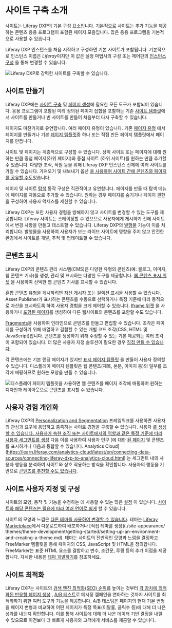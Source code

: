 # 사이트 구축 소개

사이트는 Liferay DXP의 기본 구성 요소입니다. 기본적으로 사이트는 추가 기능을 제공하는 콘텐츠 응용 프로그램이 포함된 페이지 모음입니다. 많은 응용 프로그램을 기본적으로 사용할 수 있습니다.

Liferay DXP 인스턴스를 처음 시작하고 구성하면 기본 사이트가 포함됩니다. 기본적으로 인스턴스 이름은 *Liferay*이지만 이 값은 설정 마법사의 구성 또는 제어판의 [인스턴스 구성](../system-administration/configuring-liferay/virtual-instances/instance-configuration.md) 을 통해 변경할 수 있습니다.

![Liferay DXP로 강력한 사이트를 구축할 수 있습니다.](./introduction-to-site-building/images/01.png)

## 사이트 만들기

Liferay DXP에는 [사이트 구축](./sites/adding-a-site.md) 및 [페이지 생성](./creating-pages/adding-pages/adding-a-page-to-a-site.md)에 필요한 모든 도구가 포함되어 있습니다. 응용 프로그램이 포함된 미리 정의된 페이지 집합을 포함하는 기존 [사이트 템플릿](./sites/site-templates.md)에서 사이트를 만들거나 빈 사이트를 만들어 처음부터 다시 구축할 수 있습니다.

페이지도 마찬가지로 유연합니다. 여러 페이지 유형이 있습니다. 기존 [페이지 유형](./creating-pages/understanding-pages/understanding-pages.md) 에서 페이지를 만들거나 기본 [페이지 템플릿](./creating-pages/adding-pages/creating-a-page-template.md)중 하나 또는 직접 만든 페이지 템플릿에서 페이지를 만듭니다.

사이트 및 페이지는 계층적으로 구성할 수 있습니다. 상위 사이트 또는 페이지에 대해 원하는 만큼 중첩 페이지(하위 페이지)와 중첩 사이트 [](./sites/site-hierarchies.md) (하위 사이트)를 원하는 만큼 추가할 수 있습니다. 다양한 조직, 직원 등을 위해 Liferay DXP 인스턴스 전체에 여러 사이트를 가질 수 있습니다. 가져오기 및 내보내기 옵션 [을 사용하여 사이트 간에 콘텐츠와 페이지를 공유할 수도](./sites/exporting-importing-site-pages-and-content.md)있습니다.

페이지 및 사이트 [탐색](./site-navigation/using-the-navigation-menus-application.md) 동작 구성은 직관적이고 유연합니다. 페이지를 만들 때 탐색 메뉴에 페이지를 자동으로 추가할 수 있습니다. 원하는 경우 페이지를 숨기거나 페이지 권한을 구성하여 사용자 액세스를 제한할 수 있습니다.

Liferay DXP는 또한 사용자 경험을 방해하지 않고 사이트를 변경할 수 있는 도구를 제공합니다. Liferay 사이트는 스테이징할 수 있으므로 사용자에게 게시하기 전에 사이트에서 변경 사항을 만들고 테스트할 수 있습니다. Liferay DXP의 [발행물](./publishing-tools/publications.md) 기능이 이를 처리합니다. 발행물을 사용하여 사용자가 보는 라이브 사이트에 영향을 주지 않고 안전한 환경에서 사이트를 개발, 추적 및 업데이트할 수 있습니다.

## 콘텐츠 표시

Liferay DXP의 콘텐츠 관리 시스템(CMS)은 다양한 유형의 콘텐츠(예: 블로그, 이미지, 웹 콘텐츠 기사)를 생성, 관리 및 표시하는 다양한 도구를 제공합니다. [웹 콘텐츠 표시 위젯](./displaying-content/additional-content-display-options/using-the-web-content-display-widget.md) 을 사용하여 선택한 웹 콘텐츠 기사를 표시할 수 있습니다.

혼합 콘텐츠 유형을 게시하려면 [자산 게시자](./displaying-content/using-the-asset-publisher-widget/displaying-assets-using-the-asset-publisher-widget.md) 또는 [컬렉션 표시](../site-building/displaying-content/additional-content-display-options/displaying-collections.md)을 사용할 수 있습니다. Asset Publisher가 표시하는 콘텐츠를 수동으로 선택하거나 특정 기준에 따라 동적으로 자산을 표시하도록 하여 사용자 경험을 크게 제어할 수 있습니다. [Iframe 위젯](./displaying-content/additional-content-display-options/using-the-iframe-widget.md) 을 사용하거나 [포함된 페이지](./creating-pages/understanding-pages/other-page-types.md#embedded)를 생성하여 다른 웹사이트의 콘텐츠를 포함할 수도 있습니다.

[Fragments](./creating-pages/page-fragments-and-widgets/using-fragments.md)을 사용하여 인라인으로 콘텐츠를 만들고 편집할 수 있습니다. 조각은 페이지를 구성하기 위해 배열하고 결합할 수 있는 개별 코드 조각(CSS, HTML 및 JavaScript)입니다. 콘텐츠를 생성하기 위해 수정할 수 있는 기본 제공되는 여러 조각이 포함되어 있습니다. 더 많은 사용자 지정 솔루션이 필요한 경우 [직접 만들 수 있습니다](./developer-guide/developing-page-fragments/developing-fragments-intro.md).

각 콘텐츠에는 기본 랜딩 페이지가 있지만 [표시 페이지 템플릿](./displaying-content/using-display-page-templates.md) 을 만들어 사용자 정의할 수 있습니다. 디스플레이 페이지 템플릿은 웹 콘텐츠(제목, 본문, 이미지 등)의 일부를 조각에 매핑하므로 원하는 모양을 만들 수 있습니다.

![디스플레이 페이지 템플릿을 사용하면 웹 콘텐츠를 페이지 조각에 매핑하여 원하는 디자인과 레이아웃으로 콘텐츠를 표시할 수 있습니다.](./introduction-to-site-building/images/02.png)

## 사용자 경험 개인화

Liferay DXP의 [Personalization and Segmentation](./personalizing-site-experience.md) 프레임워크를 사용하면 사용자의 관심과 요구에 응답하고 충족하는 사이트 경험을 구축할 수 있습니다. 사용자 [를 생성할 수 있습니다. 사용자가 속한 조직 또는 사이트에서의 역할과 같은 특정 기준에 따라 사용자 세그먼트를 생성](./personalizing-site-experience/segmentation/creating-and-managing-user-segments.md) 다음 이를 사용하여 사용자 인구 [에 대한 [된 페이지](./personalizing-site-experience/experience-personalization/content-page-personalization.md) 및 콘텐츠를 표시하거나 다음과 통합할 수 있습니다. Analytics Cloud](https://learn.liferay.com/analytics-cloud/latest/en/connecting-data-sources/connecting-liferay-dxp-to-analytics-cloud.html) 는 세그먼트 내의 사용자 행동을 분석하여 사이트와 상호 작용하는 방식을 확인합니다. 사용자의 행동을 기반으로 [콘텐츠를 추천할 수도 있습니다](./personalizing-site-experience/experience-personalization/understanding-content-recommendations.md).

<!-- Screenshot -->

## 사이트 사용자 지정 및 구성

사이트의 모양, 동작 및 기능을 수정하는 데 사용할 수 있는 많은 [설정](./site-settings/site-settings-ui-reference.md) 이 있습니다. [사이트와 해당 콘텐츠는 필요에 따라 여러 언어로 쉽게](./site-settings/site-localization.md) 할 수 있습니다.

사이트의 모양과 느낌은 [다른 테마를 사용하여 변경할 수 있습니다](../getting-started/change-your-sites-appearance.md). 테마는 [Liferay Marketplace](../system-administration/installing-and-managing-apps/using-marketplace.md)에서 다운로드하여 배포하거나 [직접 테마를 생성](./site-appearance/ themes/theme-development/getting-started/setting-up-an-environment-and-creating-a-theme.md). 테마는 사이트의 전반적인 모양과 느낌을 결정하고 FreeMarker 템플릿을 통해 페이지의 CSS, JavaScript 및 HTML을 정의합니다. FreeMarker는 표준 HTML 요소를 결합하고 변수, 조건문, 루핑 등의 추가 이점을 제공합니다. 자세한 내용은 [테마 개발하기](./developer-guide.md)를 참조하세요.

## 사이트 최적화

Liferay DXP는 사이트의 [검색 엔진 최적화(SEO) 순위](../site-building/displaying-content/using-display-page-templates/configuring-seo-and-open-graph.md)를 높이는 것부터 [각 장치에 최적화된 반응형 페이지 생성](./optimizing-sites/building-a-responsive-site/building-a-responsive-site.md) , [A/B 테스트](../site-building/optimizing-sites/ab-testing/ab-testing.md)로 메시징 캠페인을 연마하는 것까지 사이트를 최적화하기 위한 여러 도구와 기능을 제공합니다. A/B 테스팅은 페이지의 현재 기본 변형을 페이지 변형과 비교하여 어떤 페이지가 특정 목표(이탈률, 클릭수 등)에 대해 더 나은 성과를 내는지 확인합니다. 이를 통해 사이트에 대해 더 나은 데이터 기반 결정을 내릴 수 있으므로 이전보다 더 빠르게 사용자와 고객에게 서비스를 제공할 수 있습니다.
